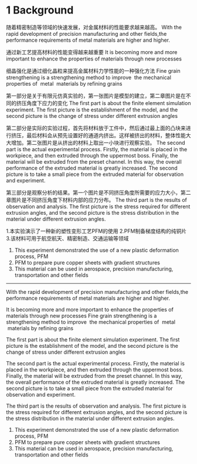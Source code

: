 

# 1 Background
随着精密制造等领域的快速发展，对金属材料的性能要求越来越高。
With the rapid development of precision manufacturing and other fields,the performance requirements of metal materials are higher and higher.

通过新工艺提高材料的性能变得越来越重要
It is becoming more and more important to enhance the properties of materials through new processes

细晶强化是通过细化晶粒来提高金属材料力学性能的一种强化方法
Fine grain strengthening is a strengthening method to improve  the mechanical properties of  metal  materials by refining grains


第一部分是关于有限元仿真实验的，第一张图片是模型的建立，第二章图片是在不同的挤压角度下应力的变化
The first part is about the finite element simulation experiment. The first picture is the establishment of the model, and the second picture is the change of stress under different extrusion angles

第二部分是实际的实验过程，首先将材料放于工件中，然后通过最上面的凸块来进行挤压，最后材料会从预先设置好的通道内挤出。这样被挤出的材料，整体性能大大增加。第二张图片是从挤出的材料上取出一小块进行观察实验。
The second part is the actual experimental process. Firstly, the material is placed in the workpiece, and then extruded through the uppermost boss. Finally, the material will be extruded from the preset channel. In this way, the overall performance of the extruded material is greatly increased. The second picture is to take a small piece from the extruded material for observation and experiment.

第三部分是观察分析的结果。第一个图片是不同挤压角度所需要的应力大小，第二章图片是不同挤压角度下材料内部的应力分布。
The third part is the results of observation and analysis. The first picture is the stress required for different extrusion angles, and the second picture is the stress distribution in the material under different extrusion angles.

1.本实验演示了一种新的塑性变形工艺PFM的使用
2.PFM制备梯度结构的纯铜片
3.该材料可用于航空航天、精密制造、交通运输等领域
1. This experiment demonstrated the use of a new plastic deformation process, PFM 
2. PFM to prepare pure copper sheets with gradient structures 
3. This material can be used in aerospace, precision manufacturing, transportation and other fields


---
With the rapid development of precision manufacturing and other fields,the performance requirements of metal materials are higher and higher.

It is becoming more and more important to enhance the properties of materials through new processes
Fine grain strengthening is a strengthening method to improve  the mechanical properties of  metal  materials by refining grains

The first part is about the finite element simulation experiment. The first picture is the establishment of the model, and the second picture is the change of stress under different extrusion angles

The second part is the actual experimental process. Firstly, the material is placed in the workpiece, and then extruded through the uppermost boss. Finally, the material will be extruded from the preset channel. In this way, the overall performance of the extruded material is greatly increased. The second picture is to take a small piece from the extruded material for observation and experiment.

The third part is the results of observation and analysis. The first picture is the stress required for different extrusion angles, and the second picture is the stress distribution in the material under different extrusion angles.

1. This experiment demonstrated the use of a new plastic deformation process, PFM 
2. PFM to prepare pure copper sheets with gradient structures 
3. This material can be used in aerospace, precision manufacturing, transportation and other fields



